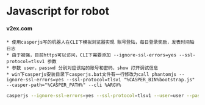 Javascript for robot
=========

#### v2ex.com

    * 使用casperjs写的机器人在CLI下模拟浏览器实现 账号登陆，每日登录奖励，发表时间轴日志
    * 由于被强，目前https可以访问，CLI下需要添加 --ignore-ssl-errors=yes --ssl-protocol=tlsv1 参数
    * 参数 user，passwd 分别对应该站的账号和密码，show 打开调试信息
    * win下casperjs安装目录下casperjs.bat文件有一行修改为call phantomjs --ignore-ssl-errors=yes --ssl-protocol=tlsv1 "%CASPER_BIN%bootstrap.js" --casper-path="%CASPER_PATH%" --cli %ARGV%

```bash
casperjs --ignore-ssl-errors=yes --ssl-protocol=tlsv1 --user=user --passwd=passwd --show=debug v2ex.js
```



